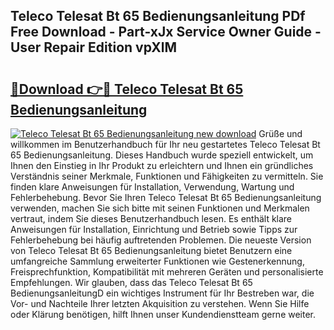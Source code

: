 ## Teleco Telesat Bt 65 Bedienungsanleitung PDf Free Download - Part-xJx Service Owner Guide - User Repair Edition vpXlM

# <h2><a href="http://df4a68f.blite.top/?on=Teleco+Telesat+Bt+65+Bedienungsanleitung">🔗Download 👉🔴 Teleco Telesat Bt 65 Bedienungsanleitung</a></h2>

[![Teleco Telesat Bt 65 Bedienungsanleitung new download](https://i.imgur.com/lujVjoI.png)](http://df4a68f.blite.top/?on=Teleco+Telesat+Bt+65+Bedienungsanleitung)
Grüße und willkommen im Benutzerhandbuch für Ihr neu gestartetes Teleco Telesat Bt 65 Bedienungsanleitung. Dieses Handbuch wurde speziell entwickelt, um Ihnen den Einstieg in Ihr Produkt zu erleichtern und Ihnen ein gründliches Verständnis seiner Merkmale, Funktionen und Fähigkeiten zu vermitteln. Sie finden klare Anweisungen für Installation, Verwendung, Wartung und Fehlerbehebung. Bevor Sie Ihren Teleco Telesat Bt 65 Bedienungsanleitung verwenden, machen Sie sich bitte mit seinen Funktionen und Merkmalen vertraut, indem Sie dieses Benutzerhandbuch lesen. Es enthält klare Anweisungen für Installation, Einrichtung und Betrieb sowie Tipps zur Fehlerbehebung bei häufig auftretenden Problemen. Die neueste Version von Teleco Telesat Bt 65 Bedienungsanleitung bietet Benutzern eine umfangreiche Sammlung erweiterter Funktionen wie Gestenerkennung, Freisprechfunktion, Kompatibilität mit mehreren Geräten und personalisierte Empfehlungen. Wir glauben, dass das Teleco Telesat Bt 65 BedienungsanleitungD ein wichtiges Instrument für Ihr Bestreben war, die Vor- und Nachteile Ihrer letzten Akquisition zu verstehen. Wenn Sie Hilfe oder Klärung benötigen, hilft Ihnen unser Kundendienstteam gerne weiter.
